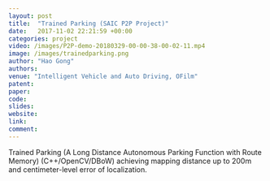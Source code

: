 ```yaml
---
layout: post
title:  "Trained Parking (SAIC P2P Project)"
date:   2017-11-02 22:21:59 +00:00
categories: project
video: /images/P2P-demo-20180329-00-00-38-00-02-11.mp4
image: /images/trainedparking.png
author: "Hao Gong"
authors: 
venue: "Intelligent Vehicle and Auto Driving, OFilm"
patent: 
paper: 
code:
slides: 
website: 
link: 
comment: 
---
```

Trained Parking (A Long Distance Autonomous Parking Function with Route Memory) (C++/OpenCV/DBoW) achieving mapping distance up to 200m and centimeter-level error of localization.
